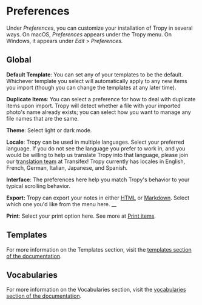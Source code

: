 # Preferences

Under _Preferences_, you can customize your installation of Tropy in several ways. On macOS, _Preferences_ appears under the Tropy menu. On Windows, it appears under _Edit_ &gt; _Preferences._

## Global

**Default Template**: You can set any of your templates to be the default. Whichever template you select will automatically apply to any new items you import \(though you can change the templates at any later time\).

**Duplicate Items**: You can select a preference for how to deal with duplicate items upon import. Tropy will detect whether a file with your imported photo's name already exists; you can select how you want to manage any file names that are the same.

**Theme**: Select light or dark mode.

**Locale**: Tropy can be used in multiple languages. Select your preferred language. If you do not see the language you prefer to work in, and you would be willing to help us translate Tropy into that language, please join our [translation team](https://www.transifex.com/chnm/tropy/) at Transifex! Tropy currently has locales in English, French, German, Italian, Japanese, and Spanish.

**Interface**: The preferences here help you match Tropy's behavior to your typical scrolling behavior.

**Export:** Tropy can export your notes in either [HTML](https://www.w3schools.com/html/default.asp) or [Markdown](https://daringfireball.net/projects/markdown/). Select which one you'd like from the menu here. __

**Print**: Select your print option here. See more at [Print items](print-items.md).

## Templates

For more information on the Templates section, visit the [templates section of the documentation](../in-the-template-editor/using-templates.md).

## Vocabularies

For more information on the Vocabularies section, visit the [vocabularies section of the documentation](../in-the-template-editor/vocabularies.md).


